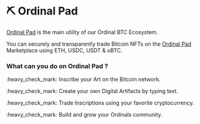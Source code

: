 # ⛏ Ordinal Pad

[Ordinal Pad](https://ordinalbtc.app/) is the main utility of our Ordinal BTC Ecosystem.

You can securely and transparently trade Bitcoin NFTs on the [Ordinal Pad](https://ordinalbtc.app/) Marketplace using ETH, USDC, USDT & oBTC.

### What can you do on Ordinal Pad ?

:heavy\_check\_mark: Inscribe your Art on the Bitcoin network.

:heavy\_check\_mark: Create your own Digital Artifacts by typing text.

:heavy\_check\_mark: Trade Inscriptions using your favorite cryptocurrency.

:heavy\_check\_mark: Build and grow your Ordinals community.

